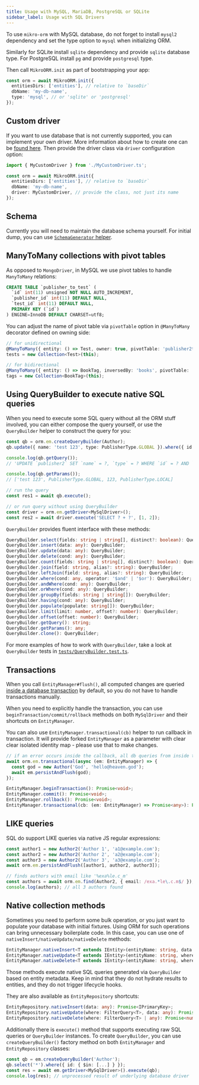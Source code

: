 ```yaml
---
title: Usage with MySQL, MariaDB, PostgreSQL or SQLite
sidebar_label: Usage with SQL Drivers
---
```


To use `mikro-orm` with MySQL database, do not forget to install `mysql2` dependency and set the type option to `mysql` when initializing ORM.

Similarly for SQLite install `sqlite` dependency and provide `sqlite` database type. For PostgreSQL install `pg` and provide `postgresql` type.

Then call `MikroORM.init` as part of bootstrapping your app:

```typescript
const orm = await MikroORM.init({
  entitiesDirs: ['entities'], // relative to `baseDir`
  dbName: 'my-db-name',
  type: 'mysql', // or 'sqlite' or 'postgresql'
});
```

## Custom driver

If you want to use database that is not currently supported, you can implement your own driver. More information about how to create one can be [found here](custom-driver.md). Then provide the driver class via `driver` configuration option:

```typescript
import { MyCustomDriver } from './MyCustomDriver.ts';

const orm = await MikroORM.init({
  entitiesDirs: ['entities'], // relative to `baseDir`
  dbName: 'my-db-name',
  driver: MyCustomDriver, // provide the class, not just its name
});
```

## Schema

Currently you will need to maintain the database schema yourself. For initial dump, you can use [`SchemaGenerator` helper](schema-generator.md).

## ManyToMany collections with pivot tables

As opposed to `MongoDriver`, in MySQL we use pivot tables to handle `ManyToMany` relations:

```sql
CREATE TABLE `publisher_to_test` (
  `id` int(11) unsigned NOT NULL AUTO_INCREMENT,
  `publisher_id` int(11) DEFAULT NULL,
  `test_id` int(11) DEFAULT NULL,
  PRIMARY KEY (`id`)
) ENGINE=InnoDB DEFAULT CHARSET=utf8;
```

You can adjust the name of pivot table via `pivotTable` option in `@ManyToMany` decorator defined on owning side:

```typescript
// for unidirectional
@ManyToMany({ entity: () => Test, owner: true, pivotTable: 'publisher2test' })
tests = new Collection<Test>(this);

// for bidirectional
@ManyToMany({ entity: () => BookTag, inversedBy: 'books', pivotTable: 'book2tag' })
tags = new Collection<BookTag>(this);
```

## Using QueryBuilder to execute native SQL queries

When you need to execute some SQL query without all the ORM stuff involved, you can either compose the query yourself, or use the `QueryBuilder` helper to construct the query for you:

```typescript
const qb = orm.em.createQueryBuilder(Author);
qb.update({ name: 'test 123', type: PublisherType.GLOBAL }).where({ id: 123, type: PublisherType.LOCAL });

console.log(qb.getQuery());
// 'UPDATE `publisher2` SET `name` = ?, `type` = ? WHERE `id` = ? AND `type` = ?'

console.log(qb.getParams());
// ['test 123', PublisherType.GLOBAL, 123, PublisherType.LOCAL]

// run the query
const res1 = await qb.execute();

// or run query without using QueryBuilder
const driver = orm.em.getDriver<MySqlDriver>();
const res2 = await driver.execute('SELECT ? + ?', [1, 2]);
```

`QueryBuilder` provides fluent interface with these methods:

```typescript
QueryBuilder.select(fields: string | string[], distinct?: boolean): QueryBuilder;
QueryBuilder.insert(data: any): QueryBuilder;
QueryBuilder.update(data: any): QueryBuilder;
QueryBuilder.delete(cond: any): QueryBuilder;
QueryBuilder.count(fields: string | string[], distinct?: boolean): QueryBuilder;
QueryBuilder.join(field: string, alias?: string): QueryBuilder;
QueryBuilder.leftJoin(field: string, alias?: string): QueryBuilder;
QueryBuilder.where(cond: any, operator: '$and' | '$or'): QueryBuilder;
QueryBuilder.andWhere(cond: any): QueryBuilder;
QueryBuilder.orWhere(cond: any): QueryBuilder;
QueryBuilder.groupBy(fields: string | string[]): QueryBuilder;
QueryBuilder.having(cond: any): QueryBuilder;
QueryBuilder.populate(populate: string[]): QueryBuilder;
QueryBuilder.limit(limit: number, offset?: number): QueryBuilder;
QueryBuilder.offset(offset: number): QueryBuilder;
QueryBuilder.getQuery(): string;
QueryBuilder.getParams(): any;
QueryBuilder.clone(): QueryBuilder;
```

For more examples of how to work with `QueryBuilder`, take a look at `QueryBuilder` tests in [`tests/QueryBuilder.test.ts`](https://github.com/mikro-orm/mikro-orm/blob/master/tests/QueryBuilder.test.ts).

## Transactions

When you call `EntityManager#flush()`, all computed changes are queried [inside a database transaction](unit-of-work.md) by default, so you do not have to handle transactions manually.

When you need to explicitly handle the transaction, you can use `beginTransaction/commit/rollback` methods on both `MySqlDriver` and their shortcuts on `EntityManager`.

You can also use `EntityManager.transactional(cb)` helper to run callback in transaction. It will provide forked `EntityManager` as a parameter with clear clear isolated identity map - please use that to make changes.

```typescript
// if an error occurs inside the callback, all db queries from inside the callback will be rolled back
await orm.em.transactional(async (em: EntityManager) => {
  const god = new Author('God', 'hello@heaven.god');
  await em.persistAndFlush(god);
});
```

```typescript
EntityManager.beginTransaction(): Promise<void>;
EntityManager.commit(): Promise<void>;
EntityManager.rollback(): Promise<void>;
EntityManager.transactional(cb: (em: EntityManager) => Promise<any>): Promise<any>;
```

## LIKE queries

SQL do support LIKE queries via native JS regular expressions:

```typescript
const author1 = new Author2('Author 1', 'a1@example.com');
const author2 = new Author2('Author 2', 'a2@example.com');
const author3 = new Author2('Author 3', 'a3@example.com');
await orm.em.persistAndFlush([author1, author2, author3]);

// finds authors with email like '%exa%le.c_m'
const authors = await orm.em.find(Author2, { email: /exa.*le\.c.m$/ });
console.log(authors); // all 3 authors found
```

## Native collection methods

Sometimes you need to perform some bulk operation, or you just want to populate your database with initial fixtures. Using ORM for such operations can bring unnecessary boilerplate code. In this case, you can use one of `nativeInsert/nativeUpdate/nativeDelete` methods:

```typescript
EntityManager.nativeInsert<T extends IEntity>(entityName: string, data: any): Promise<IPrimaryKey>;
EntityManager.nativeUpdate<T extends IEntity>(entityName: string, where: FilterQuery<T>, data: any): Promise<number>;
EntityManager.nativeDelete<T extends IEntity>(entityName: string, where: FilterQuery<T> | any): Promise<number>;
```

Those methods execute native SQL queries generated via `QueryBuilder` based on entity metadata. Keep in mind that they do not hydrate results to entities, and they do not trigger lifecycle hooks.

They are also available as `EntityRepository` shortcuts:

```typescript
EntityRepository.nativeInsert(data: any): Promise<IPrimaryKey>;
EntityRepository.nativeUpdate(where: FilterQuery<T>, data: any): Promise<number>;
EntityRepository.nativeDelete(where: FilterQuery<T> | any): Promise<number>;
```

Additionally there is `execute()` method that supports executing raw SQL queries or `QueryBuilder` instances. To create `QueryBuilder`, you can use `createQueryBuilder()` factory method on both `EntityManager` and `EntityRepository` classes:

```typescript
const qb = em.createQueryBuilder('Author');
qb.select('*').where({ id: { $in: [...] } });
const res = await em.getDriver<MySqlDriver>().execute(qb);
console.log(res); // unprocessed result of underlying database driver
```
